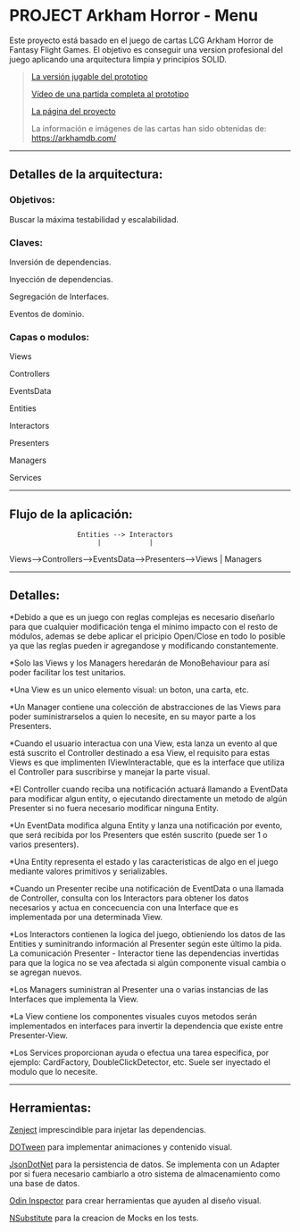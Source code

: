 # PROJECT Arkham Horror - Menu

Este proyecto está basado en el juego de cartas LCG Arkham Horror de Fantasy Flight Games.
El objetivo es conseguir una version profesional del juego aplicando una arquitectura limpia y principios SOLID.

> [La versión jugable del prototipo](https://github.com/Todorcevic/Project-ARKHAM-HORROR)
> 
> [Vídeo de una partida completa al prototipo](https://www.youtube.com/watch?v=pvBs5DNNExE)
>
> [La página del proyecto](https://www.rosalesnavas.com/arkham)
>
> La información e imágenes de las cartas han sido obtenidas de: https://arkhamdb.com/
> 
---

## Detalles de la arquitectura:

### Objetivos:

Buscar la máxima testabilidad y escalabilidad.

### Claves:

Inversión de dependencias.

Inyección de dependencias.

Segregación de Interfaces.

Eventos de dominio.

### Capas o modulos:

Views

Controllers

EventsData

Entities

Interactors

Presenters

Managers

Services

---
## Flujo de la aplicación:

					 Entities --> Interactors
						  |	   		   |
Views-->Controllers-->EventsData-->Presenters-->Views
									       |
									    Managers

---
## Detalles:

*Debido a que es un juego con reglas complejas es necesario diseñarlo para que cualquier modificación tenga el mínimo impacto con el resto de módulos,
ademas se debe aplicar el pricipio Open/Close en todo lo posible ya que las reglas pueden ir agregandose y modificando constantemente.

*Solo las Views y los Managers heredarán de MonoBehaviour para así poder facilitar los test unitarios.

*Una View es un unico elemento visual: un boton, una carta, etc.

*Un Manager contiene una colección de abstracciones de las Views para poder suministrarselos a quien lo necesite, en su mayor parte a los Presenters.

*Cuando el usuario interactua con una View, esta lanza un evento al que está suscrito el Controller destinado a esa View, el requisito para estas Views
es que implimenten IViewInteractable, que es la interface que utiliza el Controller para suscribirse y manejar la parte visual.

*El Controller cuando reciba una notificación actuará llamando a EventData para modificar algun entity, o ejecutando directamente un metodo de algún Presenter si no fuera necesario modificar ninguna Entity.

*Un EventData modifica alguna Entity y lanza una notificación por evento, que será recibida por los Presenters que estén suscrito (puede ser 1 o varios presenters).

*Una Entity representa el estado y las caracteristicas de algo en el juego mediante valores primitivos y serializables.

*Cuando un Presenter recibe una notificación de EventData o una llamada de Controller, consulta con los Interactors para obtener los datos necesarios y 
actua en concecuencia con una Interface que es implementada por una determinada View. 

*Los Interactors contienen la logica del juego, obtieniendo los datos de las Entities y suminitrando información al Presenter según este último la pida. La comunicación Presenter - Interactor tiene las dependencias invertidas para que la logica no se vea afectada si algún componente visual cambia o se agregan nuevos.

*Los Managers suministran al Presenter una o varias instancias de las Interfaces que implementa la View.

*La View contiene los componentes visuales cuyos metodos serán implementados en interfaces para invertir la dependencia que existe entre Presenter-View.

*Los Services proporcionan ayuda o efectua una tarea especifica, por ejemplo: CardFactory, DoubleClickDetector, etc. Suele ser inyectado el modulo que lo necesite.

---
## Herramientas:
[Zenject](https://github.com/modesttree/Zenject) imprescindible para injetar las dependencias.

[DOTween](http://dotween.demigiant.com/index.php) para implementar animaciones y contenido visual.

[JsonDotNet](https://www.newtonsoft.com/json) para la persistencia de datos. Se implementa con un Adapter por si fuera necesario cambiarlo a otro sistema de almacenamiento como una base de datos.

[Odin Inspector](https://odininspector.com/) para crear herramientas que ayuden al diseño visual.

[NSubstitute](https://nsubstitute.github.io/) para la creacion de Mocks en los tests.
